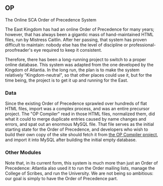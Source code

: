 ## OP

The Online SCA Order of Precedence System

The East Kingdom has had an online Order of Precedence for many years; however, that has always been a gigantic mass of hand-maintained HTML files, run by Mistress Caitlin. After her passing, that system has proven difficult to maintain: nobody else has the level of discipline or professional-proofreader's eye required to keep it consistent.

Therefore, there has been a long-running project to switch to a proper online database. This system was adapted from the one developed by the Kingdom of Atlantia. In the long run, the plan is to make the system relatively "Kingdom-neutral", so that other places could use it, but for the time being, the project is to get it up and running for the East.

### Data

Since the existing Order of Precedence sprawled over hundreds of flat HTML files, import was a complex process, and was an entire precursor project. The "OP Compiler" read in those HTML files, normalized them, did what it could to merge duplicate entries caused by name changes and errors, and spat out an enormous MySQL file. That file serves as the initial starting state for the Order of Precedence, and developers who wish to build their own copy of the site should fetch it from [the OP Compiler project](https://github.com/jducoeur/OPCompiler/blob/master/db_content.sql), and import it into MySQL after building the initial empty database.

### Other Modules

Note that, in its current form, this system is much more than just an Order of Precedence: Atlantia also used it to run the Order mailing lists, manage the College of Scribes, and run the University. We are not being so ambitious: our goal is simply to have the Order of Precedence part.
